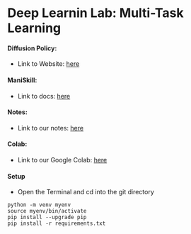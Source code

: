 # Deep Learnin Lab: Multi-Task Learning

#### Diffusion Policy:
- Link to Website: [here](https://diffusion-policy.cs.columbia.edu/)

#### ManiSkill:
- Link to docs: [here](https://maniskill.readthedocs.io/en/latest/user_guide/index.html)

#### Notes:
- Link to our notes: [here](https://www.notion.so/Topic-604ddaa66db841af8a176d2de468e3e0)

#### Colab:
- Link to our Google Colab: [here](https://colab.research.google.com/drive/1XDIHM5ddc5DpQGozea0QeawgApQdqWsj?usp=sharing)

#### Setup
- Open the Terminal and cd into the git directory
```
python -m venv myenv
source myenv/bin/activate
pip install --upgrade pip
pip install -r requirements.txt

```